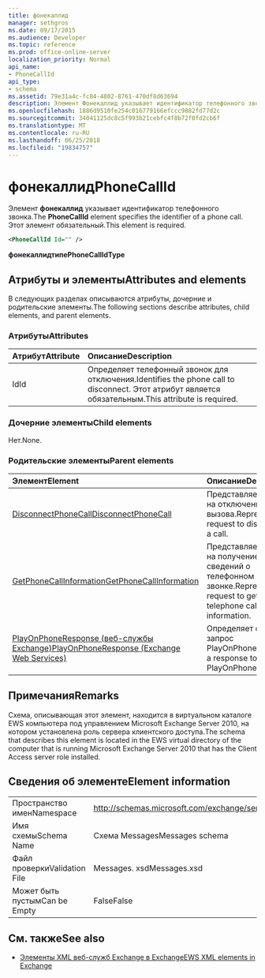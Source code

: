 ```yaml
---
title: фонекаллид
manager: sethgros
ms.date: 09/17/2015
ms.audience: Developer
ms.topic: reference
ms.prod: office-online-server
localization_priority: Normal
api_name:
- PhoneCallId
api_type:
- schema
ms.assetid: 79e31a4c-fc84-4802-8761-470df8d63694
description: Элемент Фонекаллид указывает идентификатор телефонного звонка. Этот элемент обязательный.
ms.openlocfilehash: 1886d9510fe254c016779166efccc9882fd77d2c
ms.sourcegitcommit: 34041125dc8c5f993b21cebfc4f8b72f0fd2cb6f
ms.translationtype: MT
ms.contentlocale: ru-RU
ms.lasthandoff: 06/25/2018
ms.locfileid: "19834757"
---
```

# <a name="phonecallid"></a><span data-ttu-id="f4fd7-104">фонекаллид</span><span class="sxs-lookup"><span data-stu-id="f4fd7-104">PhoneCallId</span></span>

<span data-ttu-id="f4fd7-105">Элемент **фонекаллид** указывает идентификатор телефонного звонка.</span><span class="sxs-lookup"><span data-stu-id="f4fd7-105">The **PhoneCallId** element specifies the identifier of a phone call.</span></span> <span data-ttu-id="f4fd7-106">Этот элемент обязательный.</span><span class="sxs-lookup"><span data-stu-id="f4fd7-106">This element is required.</span></span> 
  
```xml
<PhoneCallId Id="" />
```

 <span data-ttu-id="f4fd7-107">**фонекаллидтипе**</span><span class="sxs-lookup"><span data-stu-id="f4fd7-107">**PhoneCallIdType**</span></span>
## <a name="attributes-and-elements"></a><span data-ttu-id="f4fd7-108">Атрибуты и элементы</span><span class="sxs-lookup"><span data-stu-id="f4fd7-108">Attributes and elements</span></span>

<span data-ttu-id="f4fd7-109">В следующих разделах описываются атрибуты, дочерние и родительские элементы.</span><span class="sxs-lookup"><span data-stu-id="f4fd7-109">The following sections describe attributes, child elements, and parent elements.</span></span>
  
### <a name="attributes"></a><span data-ttu-id="f4fd7-110">Атрибуты</span><span class="sxs-lookup"><span data-stu-id="f4fd7-110">Attributes</span></span>

|<span data-ttu-id="f4fd7-111">**Атрибут**</span><span class="sxs-lookup"><span data-stu-id="f4fd7-111">**Attribute**</span></span>|<span data-ttu-id="f4fd7-112">**Описание**</span><span class="sxs-lookup"><span data-stu-id="f4fd7-112">**Description**</span></span>|
|:-----|:-----|
|<span data-ttu-id="f4fd7-113">Id</span><span class="sxs-lookup"><span data-stu-id="f4fd7-113">Id</span></span>  <br/> |<span data-ttu-id="f4fd7-114">Определяет телефонный звонок для отключения.</span><span class="sxs-lookup"><span data-stu-id="f4fd7-114">Identifies the phone call to disconnect.</span></span> <span data-ttu-id="f4fd7-115">Этот атрибут является обязательным.</span><span class="sxs-lookup"><span data-stu-id="f4fd7-115">This attribute is required.</span></span>  <br/> |
   
### <a name="child-elements"></a><span data-ttu-id="f4fd7-116">Дочерние элементы</span><span class="sxs-lookup"><span data-stu-id="f4fd7-116">Child elements</span></span>

<span data-ttu-id="f4fd7-117">Нет.</span><span class="sxs-lookup"><span data-stu-id="f4fd7-117">None.</span></span>
  
### <a name="parent-elements"></a><span data-ttu-id="f4fd7-118">Родительские элементы</span><span class="sxs-lookup"><span data-stu-id="f4fd7-118">Parent elements</span></span>

|<span data-ttu-id="f4fd7-119">**Элемент**</span><span class="sxs-lookup"><span data-stu-id="f4fd7-119">**Element**</span></span>|<span data-ttu-id="f4fd7-120">**Описание**</span><span class="sxs-lookup"><span data-stu-id="f4fd7-120">**Description**</span></span>|
|:-----|:-----|
|[<span data-ttu-id="f4fd7-121">DisconnectPhoneCall</span><span class="sxs-lookup"><span data-stu-id="f4fd7-121">DisconnectPhoneCall</span></span>](disconnectphonecall.md) <br/> |<span data-ttu-id="f4fd7-122">Представляет запрос на отключение вызова.</span><span class="sxs-lookup"><span data-stu-id="f4fd7-122">Represents a request to disconnect a call.</span></span>  <br/> |
|[<span data-ttu-id="f4fd7-123">GetPhoneCallInformation</span><span class="sxs-lookup"><span data-stu-id="f4fd7-123">GetPhoneCallInformation</span></span>](getphonecallinformation.md) <br/> |<span data-ttu-id="f4fd7-124">Представляет запрос на получение сведений о телефонном звонке.</span><span class="sxs-lookup"><span data-stu-id="f4fd7-124">Represents a request to get telephone call information.</span></span>  <br/> |
|[<span data-ttu-id="f4fd7-125">PlayOnPhoneResponse (веб-службы Exchange)</span><span class="sxs-lookup"><span data-stu-id="f4fd7-125">PlayOnPhoneResponse (Exchange Web Services)</span></span>](playonphoneresponse-exchange-web-services.md) <br/> |<span data-ttu-id="f4fd7-126">Определяет ответ на запрос PlayOnPhone.</span><span class="sxs-lookup"><span data-stu-id="f4fd7-126">Defines a response to a PlayOnPhone request.</span></span>  <br/> |
   
## <a name="remarks"></a><span data-ttu-id="f4fd7-127">Примечания</span><span class="sxs-lookup"><span data-stu-id="f4fd7-127">Remarks</span></span>

<span data-ttu-id="f4fd7-128">Схема, описывающая этот элемент, находится в виртуальном каталоге EWS компьютера под управлением Microsoft Exchange Server 2010, на котором установлена роль сервера клиентского доступа.</span><span class="sxs-lookup"><span data-stu-id="f4fd7-128">The schema that describes this element is located in the EWS virtual directory of the computer that is running Microsoft Exchange Server 2010 that has the Client Access server role installed.</span></span>
  
## <a name="element-information"></a><span data-ttu-id="f4fd7-129">Сведения об элементе</span><span class="sxs-lookup"><span data-stu-id="f4fd7-129">Element information</span></span>

|||
|:-----|:-----|
|<span data-ttu-id="f4fd7-130">Пространство имен</span><span class="sxs-lookup"><span data-stu-id="f4fd7-130">Namespace</span></span>  <br/> |http://schemas.microsoft.com/exchange/services/2006/messages  <br/> |
|<span data-ttu-id="f4fd7-131">Имя схемы</span><span class="sxs-lookup"><span data-stu-id="f4fd7-131">Schema Name</span></span>  <br/> |<span data-ttu-id="f4fd7-132">Схема Messages</span><span class="sxs-lookup"><span data-stu-id="f4fd7-132">Messages schema</span></span>  <br/> |
|<span data-ttu-id="f4fd7-133">Файл проверки</span><span class="sxs-lookup"><span data-stu-id="f4fd7-133">Validation File</span></span>  <br/> |<span data-ttu-id="f4fd7-134">Messages. xsd</span><span class="sxs-lookup"><span data-stu-id="f4fd7-134">Messages.xsd</span></span>  <br/> |
|<span data-ttu-id="f4fd7-135">Может быть пустым</span><span class="sxs-lookup"><span data-stu-id="f4fd7-135">Can be Empty</span></span>  <br/> |<span data-ttu-id="f4fd7-136">False</span><span class="sxs-lookup"><span data-stu-id="f4fd7-136">False</span></span>  <br/> |
   
## <a name="see-also"></a><span data-ttu-id="f4fd7-137">См. также</span><span class="sxs-lookup"><span data-stu-id="f4fd7-137">See also</span></span>



- [<span data-ttu-id="f4fd7-138">Элементы XML веб-служб Exchange в Exchange</span><span class="sxs-lookup"><span data-stu-id="f4fd7-138">EWS XML elements in Exchange</span></span>](ews-xml-elements-in-exchange.md)

